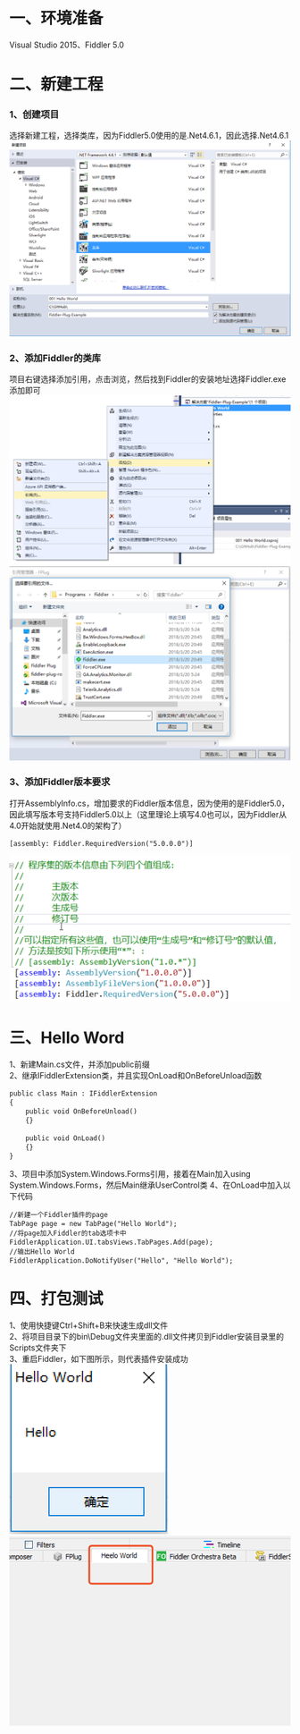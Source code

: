 # 一、环境准备
Visual Studio 2015、Fiddler 5.0
# 二、新建工程
### 1、创建项目
选择新建工程，选择类库，因为Fiddler5.0使用的是.Net4.6.1，因此选择.Net4.6.1
![blockchain](https://raw.githubusercontent.com/Ke1992/Fiddler-Plug-Example/master/images/001%20Hello%20World/001.png "创建项目")
### 2、添加Fiddler的类库
项目右键选择添加引用，点击浏览，然后找到Fiddler的安装地址选择Fiddler.exe添加即可
![blockchain](https://raw.githubusercontent.com/Ke1992/Fiddler-Plug-Example/master/images/001%20Hello%20World/002.png "添加引用")
![blockchain](https://raw.githubusercontent.com/Ke1992/Fiddler-Plug-Example/master/images/001%20Hello%20World/003.png "浏览")
### 3、添加Fiddler版本要求
打开AssemblyInfo.cs，增加要求的Fiddler版本信息，因为使用的是Fiddler5.0，因此填写版本号支持Fiddler5.0以上（这里理论上填写4.0也可以，因为Fiddler从4.0开始就使用.Net4.0的架构了）
```
[assembly: Fiddler.RequiredVersion("5.0.0.0")]
```
![blockchain](https://raw.githubusercontent.com/Ke1992/Fiddler-Plug-Example/master/images/001%20Hello%20World/004.png "版本要求")
# 三、Hello Word
1、新建Main.cs文件，并添加public前缀  
2、继承IFiddlerExtension类，并且实现OnLoad和OnBeforeUnload函数
```
public class Main : IFiddlerExtension
{
    public void OnBeforeUnload()
    {}

    public void OnLoad()
    {}
}
```
3、项目中添加System.Windows.Forms引用，接着在Main加入using System.Windows.Forms，然后Main继承UserControl类
4、在OnLoad中加入以下代码
```
//新建一个Fiddler插件的page
TabPage page = new TabPage("Hello World");
//将page加入Fiddler的tab选项卡中
FiddlerApplication.UI.tabsViews.TabPages.Add(page);
//输出Hello World
FiddlerApplication.DoNotifyUser("Hello", "Hello World");
```
# 四、打包测试
1、使用快捷键Ctrl+Shift+B来快速生成dll文件  
2、将项目目录下的bin\Debug文件夹里面的.dll文件拷贝到Fiddler安装目录里的Scripts文件夹下  
3、重启Fiddler，如下图所示，则代表插件安装成功  
![blockchain](https://raw.githubusercontent.com/Ke1992/Fiddler-Plug-Example/master/images/001%20Hello%20World/005.png "弹框")
![blockchain](https://raw.githubusercontent.com/Ke1992/Fiddler-Plug-Example/master/images/001%20Hello%20World/006.png "插件")
